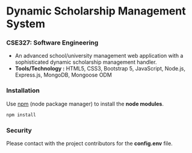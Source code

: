 # Dynamic Scholarship Management System
### CSE327: Software Engineering
- An advanced school/university management web application with a sophisticated dynamic scholarship management handler.
- <b>Tools/Technology :</b> HTML5, CSS3, Bootstrap 5, JavaScript, Node.js, Express.js, MongoDB, Mongoose ODM

### Installation

Use [npm](https://docs.npmjs.com/downloading-and-installing-packages-locally) (node package manager) to install the **node modules**.

```bash
npm install 
```

### Security

Please contact with the project contributors for the **config.env** file. 
